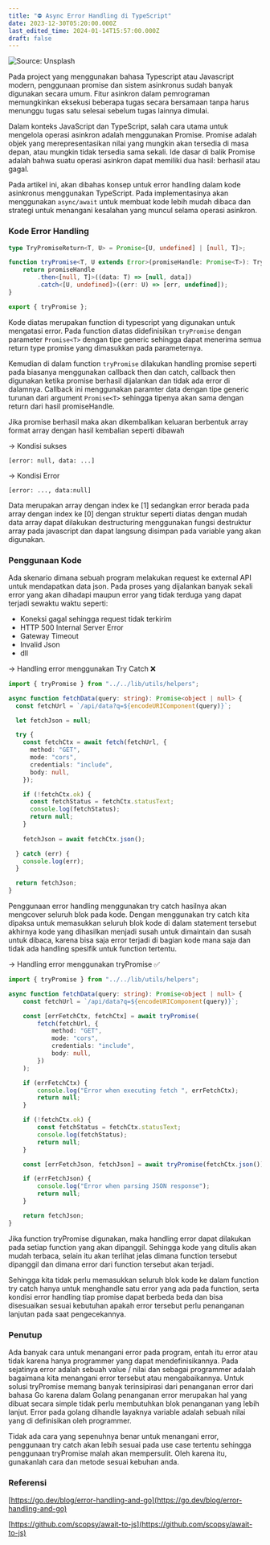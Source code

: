 ```yaml
---
title: "⛔️ Async Error Handling di TypeScript"
date: 2023-12-30T05:20:00.000Z
last_edited_time: 2024-01-14T15:57:00.000Z
draft: false
---
```


![Source: Unsplash](https://radito.vercel.app/54cb9b68851a911dba2d45129e4a70fb8816d7a347a347aef231df973e7a3da7/68747470733a2f2f7777772e64726f70626f782e636f6d2f73636c2f66692f6f327a376c706f65676f33693270693276777869322f373534356134363438643133633030663234396139613638613064306563323964346630303466386563316235356161656338306662373031386438666432382e6a70673f726c6b65793d3934746f6e6c766171796e647336753461713032396732637226646c3d30267261773d31)


Pada project yang menggunakan bahasa Typescript atau Javascript modern, penggunaan promise dan sistem asinkronus sudah banyak digunakan secara umum. Fitur asinkron dalam pemrograman memungkinkan eksekusi beberapa tugas secara bersamaan tanpa harus menunggu tugas satu selesai sebelum tugas lainnya dimulai. 


Dalam konteks JavaScript dan TypeScript, salah cara utama untuk mengelola operasi asinkron adalah menggunakan Promise. Promise adalah objek yang merepresentasikan nilai yang mungkin akan tersedia di masa depan, atau mungkin tidak tersedia sama sekali. Ide dasar di balik Promise adalah bahwa suatu operasi asinkron dapat memiliki dua hasil: berhasil atau gagal.


Pada artikel ini, akan dibahas konsep untuk error handling dalam kode asinkronus menggunakan TypeScript. Pada implementasinya akan menggunakan `async/await` untuk membuat kode lebih mudah dibaca dan strategi untuk menangani kesalahan yang muncul selama operasi asinkron.


### Kode Error Handling


```typescript
type TryPromiseReturn<T, U> = Promise<[U, undefined] | [null, T]>;

function tryPromise<T, U extends Error>(promiseHandle: Promise<T>): TryPromiseReturn<T, U> {
    return promiseHandle
        .then<[null, T]>((data: T) => [null, data])
        .catch<[U, undefined]>((err: U) => [err, undefined]);
}

export { tryPromise };
```


Kode diatas merupakan function di typescript yang digunakan untuk mengatasi error. Pada function diatas didefinisikan `tryPromise` dengan parameter `Promise<T>` dengan tipe generic sehingga dapat menerima semua return type promise yang dimasukkan pada parameternya.


Kemudian di dalam function `tryPromise` dilakukan handling promise seperti pada biasanya menggunakan callback then dan catch, callback then digunakan ketika promise berhasil dijalankan dan tidak ada error di dalamnya. Callback ini menggunakan paramter data dengan tipe generic turunan dari argument `Promise<T>` sehingga tipenya akan sama dengan return dari hasil promiseHandle.


Jika promise berhasil maka akan dikembalikan keluaran berbentuk array format array dengan hasil kembalian seperti dibawah


→ Kondisi sukses


`[error: null, data: ...]`

→ Kondisi Error


`[error: ..., data:null]`


Data merupakan array dengan index ke [1] sedangkan error berada pada array dengan index ke [0] dengan struktur seperti diatas dengan mudah data array dapat dilakukan destructuring menggunakan fungsi destruktur array pada javascript dan dapat langsung disimpan pada variable yang akan digunakan.


### Penggunaan Kode


Ada skenario dimana sebuah program melakukan request ke external API untuk mendapatkan data json. Pada proses yang dijalankan banyak sekali error yang akan dihadapi maupun error yang tidak terduga yang dapat terjadi sewaktu waktu seperti:

- Koneksi gagal sehingga request tidak terkirim
- HTTP 500 Internal Server Error
- Gateway Timeout
- Invalid Json
- dll

→ Handling error menggunakan Try Catch ❌


```typescript
import { tryPromise } from "../../lib/utils/helpers";

async function fetchData(query: string): Promise<object | null> {
  const fetchUrl = `/api/data?q=${encodeURIComponent(query)}`;

  let fetchJson = null;

  try {
    const fetchCtx = await fetch(fetchUrl, {
      method: "GET",
      mode: "cors",
      credentials: "include",
      body: null,
    });

    if (!fetchCtx.ok) {
      const fetchStatus = fetchCtx.statusText;
      console.log(fetchStatus);
      return null;
    }
    
    fetchJson = await fetchCtx.json();

  } catch (err) {
    console.log(err);
  }

  return fetchJson;
}
```


Penggunaan error handling menggunakan try catch hasilnya akan mengcover seluruh blok pada kode. Dengan menggunakan try catch kita dipaksa untuk memasukkan seluruh blok kode di dalam statement tersebut akhirnya kode yang dihasilkan menjadi susah untuk dimaintain dan susah untuk dibaca, karena bisa saja error terjadi di bagian kode mana saja dan tidak ada handling spesifik untuk function tertentu.


→ Handling error menggunakan tryPromise ✅


```typescript
import { tryPromise } from "../../lib/utils/helpers";

async function fetchData(query: string): Promise<object | null> {
    const fetchUrl = `/api/data?q=${encodeURIComponent(query)}`;

    const [errFetchCtx, fetchCtx] = await tryPromise(
        fetch(fetchUrl, {
            method: "GET",
            mode: "cors",
            credentials: "include",
            body: null,
        })
    );

    if (errFetchCtx) {
        console.log("Error when executing fetch ", errFetchCtx);
        return null;
    }

    if (!fetchCtx.ok) {
        const fetchStatus = fetchCtx.statusText;
        console.log(fetchStatus);
        return null;
    }

    const [errFetchJson, fetchJson] = await tryPromise(fetchCtx.json());

    if (errFetchJson) {
        console.log("Error when parsing JSON response");
        return null;
    }

    return fetchJson;
}
```


Jika function tryPromise digunakan, maka handling error dapat dilakukan pada setiap function yang akan dipanggil. Sehingga kode yang ditulis akan mudah terbaca, selain itu akan terlihat jelas dimana function tersebut dipanggil dan dimana error dari function tersebut akan terjadi. 


Sehingga kita tidak perlu memasukkan seluruh blok kode ke dalam function try catch hanya untuk menghandle satu error yang ada pada function, serta kondisi error handling tiap promise dapat berbeda beda dan bisa disesuaikan sesuai kebutuhan apakah error tersebut perlu penanganan lanjutan pada saat pengecekannya.


### Penutup


Ada banyak cara untuk menangani error pada program, entah itu error atau tidak karena hanya programmer yang dapat mendefinisikannya. Pada sejatinya error adalah sebuah value / nilai dan sebagai programmer adalah bagaimana kita menangani error tersebut atau mengabaikannya. Untuk solusi tryPromise memang banyak terinsipirasi dari penanganan error dari bahasa Go karena dalam Golang penanganan error merupakan hal yang dibuat secara simple tidak perlu membutuhkan blok penanganan yang lebih lanjut. Error pada golang dihandle layaknya variable adalah sebuah nilai yang di definisikan oleh programmer.


Tidak ada cara yang sepenuhnya benar untuk menangani error, penggunaan try catch akan lebih sesuai pada use case tertentu sehingga penggunaan tryPromise malah akan mempersulit. Oleh karena itu, gunakanlah cara dan metode sesuai kebuhan anda.


### Referensi


[https://go.dev/blog/error-handling-and-go](https://go.dev/blog/error-handling-and-go)


[https://github.com/scopsy/await-to-js](https://github.com/scopsy/await-to-js)

